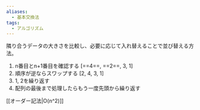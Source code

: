 ```yaml
---
aliases:
  - 基本交換法
tags:
  - アルゴリズム
---
```

隣り合うデータの大きさを比較し、必要に応じて入れ替えることで並び替える方法。
1. n番目とn+1番目を確認する \[==4==, ==2==, 3, 1]
2. 順序が逆ならスワップする \[2, 4, 3, 1]
3. 1, 2を繰り返す
4. 配列の最後まで処理したらもう一度先頭から繰り返す

[[オーダー記法|O(n^2)]]
